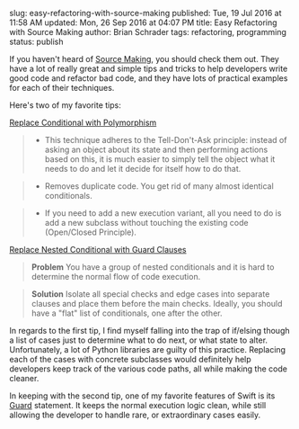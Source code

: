 slug: easy-refactoring-with-source-making
published: Tue, 19 Jul 2016 at 11:58 AM
updated: Mon, 26 Sep 2016 at 04:07 PM
title: Easy Refactoring with Source Making 
author: Brian Schrader
tags: refactoring, programming
status: publish

If you haven't heard of [Source Making][sm], you should check them out. They
have a lot of really great and simple tips and tricks to help developers write
good code and refactor bad code, and they have lots of practical examples for
each of their techniques.

Here's two of my favorite tips: 

[Replace Conditional with Polymorphism][poly]

> - This technique adheres to the Tell-Don't-Ask principle: instead of asking an
object about its state and then performing actions based on this, it is much
easier to simply tell the object what it needs to do and let it decide for
itself how to do that.

> - Removes duplicate code. You get rid of many almost identical conditionals.

> - If you need to add a new execution variant, all you need to do is add a new
subclass without touching the existing code (Open/Closed Principle). 

[Replace Nested Conditional with Guard Clauses][guard]

> **Problem**
> You have a group of nested conditionals and it is hard to determine the normal
flow of code execution.

> **Solution**
> Isolate all special checks and edge cases into separate clauses and place them
before the main checks. Ideally, you should have a "flat" list of conditionals,
one after the other.

In regards to the first tip, I find myself falling into the trap of if/elsing
though a list of cases just to determine what to do next, or what state to
alter. Unfortunately, a lot of Python libraries are guilty of this practice. 
Replacing each of the cases with concrete subclasses would definitely help 
developers keep track of the various code paths, all while making the code cleaner. 

In keeping with the second tip, one of my favorite features of Swift is its [Guard][sw-guard] statement. It keeps the normal execution logic clean, while still allowing the developer to handle rare, or extraordinary cases easily. 


[sw-guard]: https://thatthinginswift.com/guard-statement-swift/
[sm]: https://sourcemaking.com
[guard]: https://sourcemaking.com/refactoring/replace-nested-conditional-with-guard-clauses
[poly]: https://sourcemaking.com/refactoring/replace-conditional-with-polymorphism

